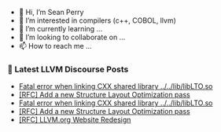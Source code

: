 - 👋 Hi, I’m Sean Perry
- 👀 I’m interested in compilers (c++, COBOL, llvm)
- 🌱 I’m currently learning ...
- 💞️ I’m looking to collaborate on ...
- 📫 How to reach me ...

<!---
s66perry/s66perry is a ✨ special ✨ repository because its `README.md` (this file) appears on your GitHub profile.
You can click the Preview link to take a look at your changes.
--->
### 📕 Latest LLVM Discourse Posts

<!-- DISCOURSE-LLVM:START -->
- [Fatal error when linking CXX shared library ../../lib/libLTO.so](https://discourse.llvm.org/t/fatal-error-when-linking-cxx-shared-library-lib-liblto-so/80600#post_2)
- [[RFC] Add a new Structure Layout Optimization pass](https://discourse.llvm.org/t/rfc-add-a-new-structure-layout-optimization-pass/80596#post_5)
- [Fatal error when linking CXX shared library ../../lib/libLTO.so](https://discourse.llvm.org/t/fatal-error-when-linking-cxx-shared-library-lib-liblto-so/80600#post_1)
- [[RFC] Add a new Structure Layout Optimization pass](https://discourse.llvm.org/t/rfc-add-a-new-structure-layout-optimization-pass/80596#post_4)
- [[RFC] LLVM.org Website Redesign](https://discourse.llvm.org/t/rfc-llvm-org-website-redesign/79117#post_7)
<!-- DISCOURSE-LLVM:END -->
